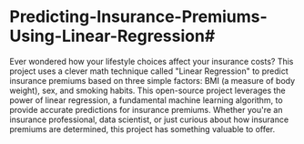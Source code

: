 # Predicting-Insurance-Premiums-Using-Linear-Regression#

Ever wondered how your lifestyle choices affect your insurance costs? This project uses a clever math technique called "Linear Regression" to predict insurance premiums based on three simple factors: BMI (a measure of body weight), sex, and smoking habits.
This open-source project leverages the power of linear regression, a fundamental machine learning algorithm, to provide accurate predictions for insurance premiums. Whether you're an insurance professional, data scientist, or just curious about how insurance premiums are determined, this project has something valuable to offer.
